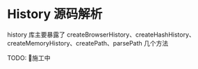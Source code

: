 # History 源码解析

history 库主要暴露了 createBrowserHistory、createHashHistory、createMemoryHistory、createPath、parsePath 几个方法



TODO: 👷施工中





